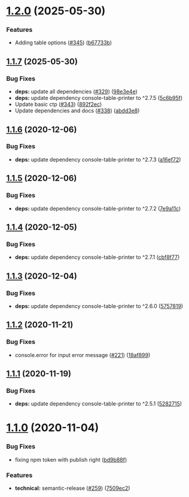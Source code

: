 # [1.2.0](https://github.com/console-table-printer/table-printer-cli/compare/v1.1.7...v1.2.0) (2025-05-30)


### Features

* Adding table options ([#345](https://github.com/console-table-printer/table-printer-cli/issues/345)) ([b67733b](https://github.com/console-table-printer/table-printer-cli/commit/b67733bddbb4abc9da439f3e38f60d67fc171eb5))

## [1.1.7](https://github.com/console-table-printer/table-printer-cli/compare/v1.1.6...v1.1.7) (2025-05-30)


### Bug Fixes

* **deps:** update all dependencies ([#329](https://github.com/console-table-printer/table-printer-cli/issues/329)) ([98e3e4e](https://github.com/console-table-printer/table-printer-cli/commit/98e3e4e15cd2d5808668434df149b3053d925357))
* **deps:** update dependency console-table-printer to ^2.7.5 ([5c6b95f](https://github.com/console-table-printer/table-printer-cli/commit/5c6b95f8d3da3310160fbeabbe893d4c0cfae306))
* Update basic ctp ([#343](https://github.com/console-table-printer/table-printer-cli/issues/343)) ([892f2ec](https://github.com/console-table-printer/table-printer-cli/commit/892f2ec0242992a39f2dad5c1047e8cc8ba782fc))
* Update dependencies and docs ([#338](https://github.com/console-table-printer/table-printer-cli/issues/338)) ([abdd3e8](https://github.com/console-table-printer/table-printer-cli/commit/abdd3e8c0e7818e029ae8b866b14105267a32c41))

## [1.1.6](https://github.com/ayonious/table-printer-cli/compare/v1.1.5...v1.1.6) (2020-12-06)


### Bug Fixes

* **deps:** update dependency console-table-printer to ^2.7.3 ([a16ef72](https://github.com/ayonious/table-printer-cli/commit/a16ef7236f7051e46f48564414d928a4c43e477f))

## [1.1.5](https://github.com/ayonious/table-printer-cli/compare/v1.1.4...v1.1.5) (2020-12-06)


### Bug Fixes

* **deps:** update dependency console-table-printer to ^2.7.2 ([7e9a11c](https://github.com/ayonious/table-printer-cli/commit/7e9a11cf348e8d43a850a915f6d77258b76b1cde))

## [1.1.4](https://github.com/ayonious/table-printer-cli/compare/v1.1.3...v1.1.4) (2020-12-05)


### Bug Fixes

* **deps:** update dependency console-table-printer to ^2.7.1 ([cbf8f77](https://github.com/ayonious/table-printer-cli/commit/cbf8f777d6680b24c494327aa6d93eba22d713e2))

## [1.1.3](https://github.com/ayonious/table-printer-cli/compare/v1.1.2...v1.1.3) (2020-12-04)


### Bug Fixes

* **deps:** update dependency console-table-printer to ^2.6.0 ([5757819](https://github.com/ayonious/table-printer-cli/commit/575781927c7b95b6b58f1af3a070a2c27312001c))

## [1.1.2](https://github.com/ayonious/table-printer-cli/compare/v1.1.1...v1.1.2) (2020-11-21)


### Bug Fixes

* console.error for input error message ([#221](https://github.com/ayonious/table-printer-cli/issues/221)) ([18af899](https://github.com/ayonious/table-printer-cli/commit/18af899e92f5226159b891de7bdae113e92486fc))

## [1.1.1](https://github.com/ayonious/table-printer-cli/compare/v1.1.0...v1.1.1) (2020-11-19)


### Bug Fixes

* **deps:** update dependency console-table-printer to ^2.5.1 ([5282715](https://github.com/ayonious/table-printer-cli/commit/52827155711ac7fae5c4b678430f99fc8c2792da))

# [1.1.0](https://github.com/ayonious/table-printer-cli/compare/v1.0.237...v1.1.0) (2020-11-04)


### Bug Fixes

* fixing npm token with publish right ([bd9b88f](https://github.com/ayonious/table-printer-cli/commit/bd9b88f484baf2a23a185afafbf52224d73bf477))


### Features

* **technical:** semantic-release ([#259](https://github.com/ayonious/table-printer-cli/issues/259)) ([7509ec2](https://github.com/ayonious/table-printer-cli/commit/7509ec204fb8cb36a5e43dc4189c96aed2632dd1))
